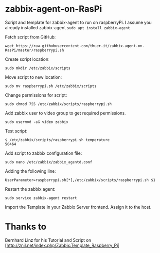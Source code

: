 # zabbix-agent-on-RasPi
Script and template for zabbix-agent to run on raspberryPi.
I assume you already installed zabbix-agent
`sudo apt install zabbix-agent`

Fetch script from GitHub:
```
wget https://raw.githubusercontent.com/thuer-it/zabbix-agent-on-RasPi/master/raspberrypi.sh
```

Create script location:
```
sudo mkdir /etc/zabbix/scripts
```

Move script to new location:
```
sudo mv raspberrypi.sh /etc/zabbix/scripts
```

Change permissions for script:
```
sudo chmod 755 /etc/zabbix/scripts/raspberrypi.sh
```

Add zabbix user to video group to get required permissions.
```
sudo usermod -aG video zabbix
```

Test script:
```
$ /etc/zabbix/scripts/raspberrypi.sh temperature
50464
```

Add script to zabbix configuration file:
```
sudo nano /etc/zabbix/zabbix_agentd.conf
```

Adding the following line:
```
UserParameter=raspberrypi.sh[*],/etc/zabbix/scripts/raspberrypi.sh $1
```

Restart the zabbix agent:
```
sudo service zabbix-agent restart
```

Import the Template in your Zabbix Server frontend.
Assign it to the host.

# Thanks to 
Bernhard Linz for his Tutorial and Script on [http://znil.net/index.php/Zabbix:Template_Raspberry_Pi]
